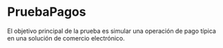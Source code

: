 # PruebaPagos
El objetivo principal de la prueba es simular una operación de pago típica en una solución de comercio electrónico.
